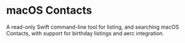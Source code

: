 # macOS Contacts

A read-only Swift command-line tool for listing, and searching macOS Contacts, with support for birthday listings and aerc integration.
